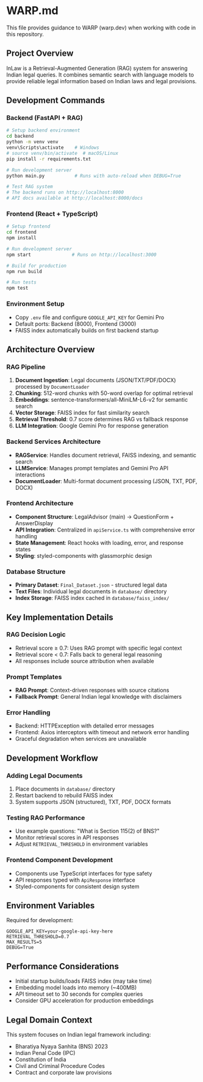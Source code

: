 # WARP.md

This file provides guidance to WARP (warp.dev) when working with code in this repository.

## Project Overview

InLaw is a Retrieval-Augmented Generation (RAG) system for answering Indian legal queries. It combines semantic search with language models to provide reliable legal information based on Indian laws and legal provisions.

## Development Commands

### Backend (FastAPI + RAG)
```bash
# Setup backend environment
cd backend
python -m venv venv
venv\Scripts\activate    # Windows
# source venv/bin/activate  # macOS/Linux
pip install -r requirements.txt

# Run development server
python main.py           # Runs with auto-reload when DEBUG=True

# Test RAG system
# The backend runs on http://localhost:8000
# API docs available at http://localhost:8000/docs
```

### Frontend (React + TypeScript)
```bash
# Setup frontend
cd frontend
npm install

# Run development server
npm start               # Runs on http://localhost:3000

# Build for production
npm run build

# Run tests
npm test
```

### Environment Setup
- Copy `.env` file and configure `GOOGLE_API_KEY` for Gemini Pro
- Default ports: Backend (8000), Frontend (3000)
- FAISS index automatically builds on first backend startup

## Architecture Overview

### RAG Pipeline
1. **Document Ingestion**: Legal documents (JSON/TXT/PDF/DOCX) processed by `DocumentLoader`
2. **Chunking**: 512-word chunks with 50-word overlap for optimal retrieval
3. **Embeddings**: sentence-transformers/all-MiniLM-L6-v2 for semantic search
4. **Vector Storage**: FAISS index for fast similarity search
5. **Retrieval Threshold**: 0.7 score determines RAG vs fallback response
6. **LLM Integration**: Google Gemini Pro for response generation

### Backend Services Architecture
- **RAGService**: Handles document retrieval, FAISS indexing, and semantic search
- **LLMService**: Manages prompt templates and Gemini Pro API interactions
- **DocumentLoader**: Multi-format document processing (JSON, TXT, PDF, DOCX)

### Frontend Architecture
- **Component Structure**: LegalAdvisor (main) → QuestionForm + AnswerDisplay
- **API Integration**: Centralized in `apiService.ts` with comprehensive error handling
- **State Management**: React hooks with loading, error, and response states
- **Styling**: styled-components with glassmorphic design

### Database Structure
- **Primary Dataset**: `Final_Dataset.json` - structured legal data
- **Text Files**: Individual legal documents in `database/` directory
- **Index Storage**: FAISS index cached in `database/faiss_index/`

## Key Implementation Details

### RAG Decision Logic
- Retrieval score ≥ 0.7: Uses RAG prompt with specific legal context
- Retrieval score < 0.7: Falls back to general legal reasoning
- All responses include source attribution when available

### Prompt Templates
- **RAG Prompt**: Context-driven responses with source citations
- **Fallback Prompt**: General Indian legal knowledge with disclaimers

### Error Handling
- Backend: HTTPException with detailed error messages
- Frontend: Axios interceptors with timeout and network error handling
- Graceful degradation when services are unavailable

## Development Workflow

### Adding Legal Documents
1. Place documents in `database/` directory
2. Restart backend to rebuild FAISS index
3. System supports JSON (structured), TXT, PDF, DOCX formats

### Testing RAG Performance
- Use example questions: "What is Section 115(2) of BNS?"
- Monitor retrieval scores in API responses
- Adjust `RETRIEVAL_THRESHOLD` in environment variables

### Frontend Component Development
- Components use TypeScript interfaces for type safety
- API responses typed with `ApiResponse` interface
- Styled-components for consistent design system

## Environment Variables

Required for development:
```env
GOOGLE_API_KEY=your-google-api-key-here
RETRIEVAL_THRESHOLD=0.7
MAX_RESULTS=5
DEBUG=True
```

## Performance Considerations

- Initial startup builds/loads FAISS index (may take time)
- Embedding model loads into memory (~400MB)
- API timeout set to 30 seconds for complex queries
- Consider GPU acceleration for production embeddings

## Legal Domain Context

This system focuses on Indian legal framework including:
- Bharatiya Nyaya Sanhita (BNS) 2023
- Indian Penal Code (IPC)
- Constitution of India
- Civil and Criminal Procedure Codes
- Contract and corporate law provisions